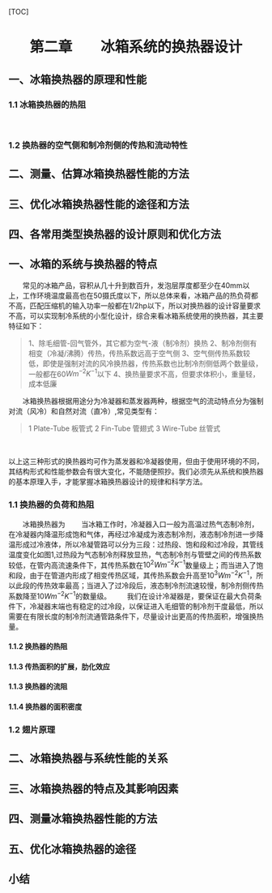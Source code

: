 [TOC]


# <center>第二章&emsp;&emsp;冰箱系统的换热器设计</center>


## 一、冰箱换热器的原理和性能

### 1.1 冰箱换热器的热阻
&emsp;&emsp;

### 1.2 换热器的空气侧和制冷剂侧的传热和流动特性
## 二、测量、估算冰箱换热器性能的方法

## 三、优化冰箱换热器性能的途径和方法

## 四、各常用类型换热器的设计原则和优化方法




## 一、冰箱的系统与换热器的特点
&emsp;&emsp;常见的冰箱产品，容积从几十升到数百升，发泡层厚度都至少在40mm以上，工作环境温度最高也在50摄氏度以下，所以总体来看，冰箱产品的热负荷都不高，匹配压缩机的输入功率一般都在1/2hp以下，所以对换热器的设计容量要求不高，可以实现制冷系统的小型化设计，综合来看冰箱系统使用的换热器，其主要特征如下：
>1、除毛细管-回气管外，其它都为空气-液（制冷剂）换热
>2、制冷剂侧有相变（冷凝/沸腾）传热，传热系数远高于空气侧
>3、空气侧传热系数较低，即使是强制对流的风冷换热器，传热系数也比制冷剂侧低两个数量级，一般都在60$W  m^{-2}K^{-1}$以下
>4、换热量要求不高，但要求体积小，重量轻，成本低廉<br>

&emsp;&emsp;冰箱换热器根据用途分为冷凝器和蒸发器两种，根据空气的流动特点分为强制对流（风冷）和自然对流（直冷）,常见类型有：
>1 Plate-Tube   板管式
>2 Fin-Tube     管翅式
>3 Wire-Tube    丝管式
<br>

以上这三种形式的换热器均可作为蒸发器和冷凝器使用，但由于使用环境的不同，其结构形式和性能参数会有很大变化，不能随便照抄。我们必须先从系统和换热器的基本原理入手，才能掌握冰箱换热器设计的规律和科学方法。

### 1.1 换热器的负荷和热阻
&emsp;&emsp;冰箱换热器为
&emsp;&emsp;当冰箱工作时，冷凝器入口一般为高温过热气态制冷剂，在冷凝器内降温形成饱和气体，再经过冷凝成为液态制冷剂，液态制冷剂进一步降温形成过冷液体，所以冷凝管路可以分为三段：过热段、饱和段和过冷段，其管线温度变化如图1,过热段为气态制冷剂释放显热，气态制冷剂与管壁之间的传热系数较低，在管内高流速条件下，其传热系数在$10^2Wm^{-2}K^{-1}$数量级上；而当进入了饱和段，由于在管道内形成了相变传热区域，其传热系数会升高至$10^3Wm^{-2}K^{-1}$，所以此段的传热效率最高；当进入了过冷段后，液态制冷剂流速较慢，制冷剂侧传热系数降至$10Wm^{-2}K^{-1}$的数量级。
&emsp;&emsp;我们在设计冷凝器是，要保证在最大负荷条件下，冷凝器末端也有稳定的过冷段，以保证进入毛细管的制冷剂干度最低，所以需要在有限长度的制冷剂流通管路条件下，尽量设计出更高的传热面积，增强换热量。


#### 1.1.2 换热器的热阻
#### 1.1.3 传热面积的扩展，肋化效应
#### 1.1.3 换热器的流阻
#### 1.1.4 换热器的面积密度

### 1.2 翅片原理

## 二、冰箱换热器与系统性能的关系

## 三、冰箱换热器的特点及其影响因素

## 四、测量冰箱换热器性能的方法

## 五、优化冰箱换热器的途径

## 小结